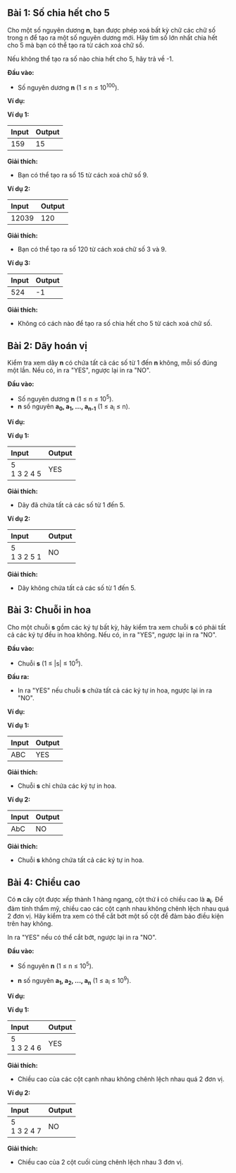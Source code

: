 ## Bài 1: Số chia hết cho 5

Cho một số nguyên dương **n**, bạn được phép xoá bất kỳ chữ các chữ số trong n để tạo ra một số nguyên dương mới. Hãy tìm số lớn nhất chia hết cho 5 mà bạn có thể tạo ra từ cách xoá chữ số.

Nếu không thể tạo ra số nào chia hết cho 5, hãy trả về -1.

**Đầu vào:**

- Số nguyên dương **n** (1 ≤ n ≤ 10<sup>100</sup>).

**Ví dụ:**

**Ví dụ 1:**

| Input | Output |
|:-------|:--------|
| 159 | 15 |

**Giải thích:**

- Bạn có thể tạo ra số 15 từ cách xoá chữ số 9.

**Ví dụ 2:**

| Input | Output |
|:-------|:--------|
| 12039 | 120 |

**Giải thích:**

- Bạn có thể tạo ra số 120 từ cách xoá chữ số 3 và 9.

**Ví dụ 3:**

| Input | Output |
|:-------|:--------|
|524 | -1 |

**Giải thích:**

- Không có cách nào để tạo ra số chia hết cho 5 từ cách xoá chữ số.

## Bài 2: Dãy hoán vị

Kiểm tra xem dãy **n** có chứa tất cả các số từ 1 đến **n** không, mỗi số đúng một lần. Nếu có, in ra "YES", ngược lại in ra "NO".

**Đầu vào:**

- Số nguyên dương **n** (1 ≤ n ≤ 10<sup>5</sup>).
- **n** số nguyên **a<sub>0</sub>, a<sub>1</sub>, ..., a<sub>n-1</sub>** (1 ≤ a<sub>i</sub> ≤ n).

**Ví dụ:**

**Ví dụ 1:**

| Input | Output |
|:-------|:--------|
| 5 <br> 1 3 2 4 5 | YES |

**Giải thích:**

- Dãy đã chứa tất cả các số từ 1 đến 5.

**Ví dụ 2:**

| Input | Output |
|:-------|:--------|
| 5 <br> 1 3 2 5 1 | NO |

**Giải thích:**

- Dãy không chứa tất cả các số từ 1 đến 5.

## Bài 3: Chuỗi in hoa

Cho một chuỗi **s** gồm các ký tự bất kỳ, hãy kiểm tra xem chuỗi **s** có phải tất cả các ký tự đều in hoa không. Nếu có, in ra "YES", ngược lại in ra "NO".

**Đầu vào:**

- Chuỗi **s** (1 ≤ |s| ≤ 10<sup>5</sup>).

**Đầu ra:**

- In ra "YES" nếu chuỗi **s** chứa tất cả các ký tự in hoa, ngược lại in ra "NO".

**Ví dụ:**

**Ví dụ 1:**

| Input | Output |
|:-------|:--------|
| ABC | YES |

**Giải thích:**

- Chuỗi **s** chỉ chứa các ký tự in hoa.

**Ví dụ 2:**

| Input | Output |
|:-------|:--------|
| AbC | NO |

**Giải thích:**

- Chuỗi **s** không chứa tất cả các ký tự in hoa.

## Bài 4: Chiều cao

Có **n** cây cột được xếp thành 1 hàng ngang, cột thứ **i** có chiều cao là **a<sub>i</sub>**. Để đảm tính thẩm mỹ, chiều cao các cột cạnh nhau không chênh lệch nhau quá 2 đơn vị. Hãy kiểm tra xem có thể cắt bớt một số cột để đảm bảo điều kiện trên hay không.

In ra "YES" nếu có thể cắt bớt, ngược lại in ra "NO".

**Đầu vào:**

- Số nguyên **n** (1 ≤ n ≤ 10<sup>5</sup>).

- **n** số nguyên **a<sub>1</sub>, a<sub>2</sub>, ..., a<sub>n</sub>** (1 ≤ a<sub>i</sub> ≤ 10<sup>9</sup>).

**Ví dụ:**

**Ví dụ 1:**

| Input | Output |
|:-------|:--------|
| 5 <br> 1 3 2 4 6 | YES |

**Giải thích:**

- Chiều cao của các cột cạnh nhau không chênh lệch nhau quá 2 đơn vị.

**Ví dụ 2:**

| Input | Output |
|:-------|:--------|
| 5 <br> 1 3 2 4 7 | NO |

**Giải thích:**

- Chiều cao của 2 cột cuối cùng chênh lệch nhau 3 đơn vị.



